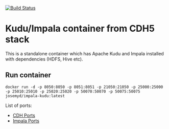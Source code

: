 [![Build Status](https://travis-ci.org/andreysabitov/docker-impala-kudu.svg?branch=master)](https://travis-ci.org/andreysabitov/docker-impala-kudu)

# Kudu/Impala container from CDH5 stack

This is a standalone container which has Apache Kudu and Impala installed with dependencies (HDFS, Hive etc).

## Run container

```
docker run -d -p 8050:8050 -p 8051:8051 -p 21050:21050 -p 25000:25000 -p 25010:25010 -p 25020:25020 -p 50070:50070 -p 50075:50075 josemyd/impala-kudu:latest
```

List of ports:

* [CDH Ports](http://www.cloudera.com/documentation/enterprise/latest/topics/cdh_ig_ports_cdh5.html)
* [Impala Ports](http://www.cloudera.com/content/www/en-us/documentation/enterprise/latest/topics/cm_ig_ports_impala.html)
